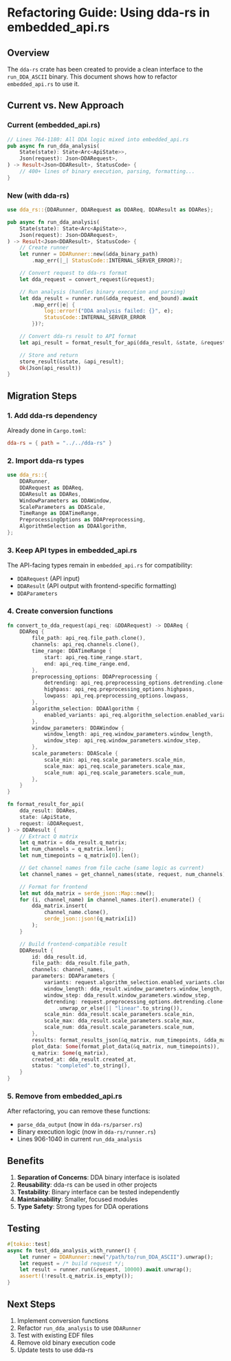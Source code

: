 # Refactoring Guide: Using dda-rs in embedded_api.rs

## Overview

The `dda-rs` crate has been created to provide a clean interface to the `run_DDA_ASCII` binary. This document shows how to refactor `embedded_api.rs` to use it.

## Current vs. New Approach

### Current (embedded_api.rs)
```rust
// Lines 764-1180: All DDA logic mixed into embedded_api.rs
pub async fn run_dda_analysis(
    State(state): State<Arc<ApiState>>,
    Json(request): Json<DDARequest>,
) -> Result<Json<DDAResult>, StatusCode> {
    // 400+ lines of binary execution, parsing, formatting...
}
```

### New (with dda-rs)
```rust
use dda_rs::{DDARunner, DDARequest as DDAReq, DDAResult as DDARes};

pub async fn run_dda_analysis(
    State(state): State<Arc<ApiState>>,
    Json(request): Json<DDARequest>,
) -> Result<Json<DDAResult>, StatusCode> {
    // Create runner
    let runner = DDARunner::new(&dda_binary_path)
        .map_err(|_| StatusCode::INTERNAL_SERVER_ERROR)?;

    // Convert request to dda-rs format
    let dda_request = convert_request(&request);

    // Run analysis (handles binary execution and parsing)
    let dda_result = runner.run(&dda_request, end_bound).await
        .map_err(|e| {
            log::error!("DDA analysis failed: {}", e);
            StatusCode::INTERNAL_SERVER_ERROR
        })?;

    // Convert dda-rs result to API format
    let api_result = format_result_for_api(dda_result, &state, &request);

    // Store and return
    store_result(&state, &api_result);
    Ok(Json(api_result))
}
```

## Migration Steps

### 1. Add dda-rs dependency

Already done in `Cargo.toml`:
```toml
dda-rs = { path = "../../dda-rs" }
```

### 2. Import dda-rs types

```rust
use dda_rs::{
    DDARunner,
    DDARequest as DDAReq,
    DDAResult as DDARes,
    WindowParameters as DDAWindow,
    ScaleParameters as DDAScale,
    TimeRange as DDATimeRange,
    PreprocessingOptions as DDAPreprocessing,
    AlgorithmSelection as DDAAlgorithm,
};
```

### 3. Keep API types in embedded_api.rs

The API-facing types remain in `embedded_api.rs` for compatibility:
- `DDARequest` (API input)
- `DDAResult` (API output with frontend-specific formatting)
- `DDAParameters`

### 4. Create conversion functions

```rust
fn convert_to_dda_request(api_req: &DDARequest) -> DDAReq {
    DDAReq {
        file_path: api_req.file_path.clone(),
        channels: api_req.channels.clone(),
        time_range: DDATimeRange {
            start: api_req.time_range.start,
            end: api_req.time_range.end,
        },
        preprocessing_options: DDAPreprocessing {
            detrending: api_req.preprocessing_options.detrending.clone(),
            highpass: api_req.preprocessing_options.highpass,
            lowpass: api_req.preprocessing_options.lowpass,
        },
        algorithm_selection: DDAAlgorithm {
            enabled_variants: api_req.algorithm_selection.enabled_variants.clone(),
        },
        window_parameters: DDAWindow {
            window_length: api_req.window_parameters.window_length,
            window_step: api_req.window_parameters.window_step,
        },
        scale_parameters: DDAScale {
            scale_min: api_req.scale_parameters.scale_min,
            scale_max: api_req.scale_parameters.scale_max,
            scale_num: api_req.scale_parameters.scale_num,
        },
    }
}

fn format_result_for_api(
    dda_result: DDARes,
    state: &ApiState,
    request: &DDARequest,
) -> DDAResult {
    // Extract Q matrix
    let q_matrix = dda_result.q_matrix;
    let num_channels = q_matrix.len();
    let num_timepoints = q_matrix[0].len();

    // Get channel names from file cache (same logic as current)
    let channel_names = get_channel_names(state, request, num_channels);

    // Format for frontend
    let mut dda_matrix = serde_json::Map::new();
    for (i, channel_name) in channel_names.iter().enumerate() {
        dda_matrix.insert(
            channel_name.clone(),
            serde_json::json!(q_matrix[i])
        );
    }

    // Build frontend-compatible result
    DDAResult {
        id: dda_result.id,
        file_path: dda_result.file_path,
        channels: channel_names,
        parameters: DDAParameters {
            variants: request.algorithm_selection.enabled_variants.clone(),
            window_length: dda_result.window_parameters.window_length,
            window_step: dda_result.window_parameters.window_step,
            detrending: request.preprocessing_options.detrending.clone()
                .unwrap_or_else(|| "linear".to_string()),
            scale_min: dda_result.scale_parameters.scale_min,
            scale_max: dda_result.scale_parameters.scale_max,
            scale_num: dda_result.scale_parameters.scale_num,
        },
        results: format_results_json(&q_matrix, num_timepoints, &dda_matrix),
        plot_data: Some(format_plot_data(&q_matrix, num_timepoints)),
        q_matrix: Some(q_matrix),
        created_at: dda_result.created_at,
        status: "completed".to_string(),
    }
}
```

### 5. Remove from embedded_api.rs

After refactoring, you can remove these functions:
- `parse_dda_output` (now in `dda-rs/parser.rs`)
- Binary execution logic (now in `dda-rs/runner.rs`)
- Lines 906-1040 in current `run_dda_analysis`

## Benefits

1. **Separation of Concerns**: DDA binary interface is isolated
2. **Reusability**: dda-rs can be used in other projects
3. **Testability**: Binary interface can be tested independently
4. **Maintainability**: Smaller, focused modules
5. **Type Safety**: Strong types for DDA operations

## Testing

```rust
#[tokio::test]
async fn test_dda_analysis_with_runner() {
    let runner = DDARunner::new("/path/to/run_DDA_ASCII").unwrap();
    let request = /* build request */;
    let result = runner.run(&request, 10000).await.unwrap();
    assert!(!result.q_matrix.is_empty());
}
```

## Next Steps

1. Implement conversion functions
2. Refactor `run_dda_analysis` to use `DDARunner`
3. Test with existing EDF files
4. Remove old binary execution code
5. Update tests to use dda-rs
